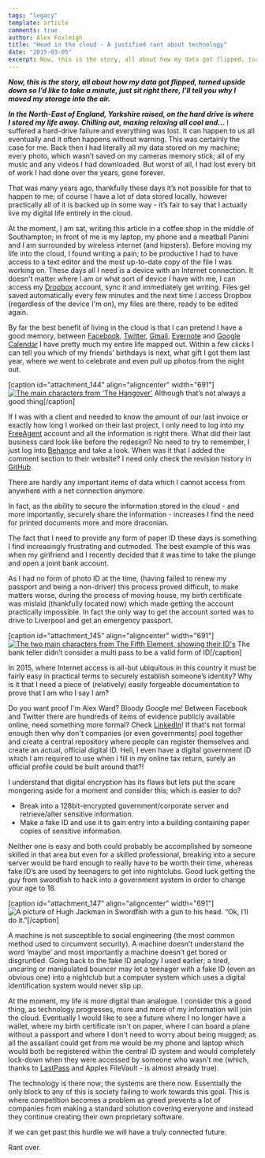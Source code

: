 ```yaml
---
tags: "legacy"
template: article 
comments: true 
author: Alex Foxleigh
title: "Head in the cloud - A justified rant about technology"
date: "2015-03-05"
excerpt: Now, this is the story, all about how my data got flipped, turned upside down so I’d like to take a minute, just sit right there, I’ll tell you why I moved my storage into the air.
---
```


**_Now, this is the story, all about how my data got flipped, turned upside down so I’d like to take a minute, just sit right there, I’ll tell you why I moved my storage into the air._**

**_In the North-East of England, Yorkshire raised, on the hard drive is where I stored my life away. Chilling out, maxing relaxing all cool and…_** I suffered a hard-drive failure and everything was lost. It can happen to us all eventually and it often happens without warning. This was certainly the case for me. Back then I had literally all my data stored on my machine; every photo, which wasn’t saved on my cameras memory stick; all of my music and any videos I had downloaded. But worst of all, I had lost every bit of work I had done over the years, gone forever.

That was many years ago, thankfully these days it’s not possible for that to happen to me; of course I have a lot of data stored locally, however practically all of it is backed up in some way - it’s fair to say that I actually live my digital life entirely in the cloud.

At the moment, I am sat, writing this article in a coffee shop in the middle of Southampton; in front of me is my laptop, my phone and a meatball Panini and I am surrounded by wireless internet (and hipsters). Before moving my life into the cloud, I found writing a pain; to be productive I had to have access to a text editor and the most up-to-date copy of the file I was working on. These days all I need is a device with an Internet connection. It doesn't matter where I am or what sort of device I have with me, I can access my [Dropbox](https://db.tt/gGArlKcI) account, sync it and immediately get writing. Files get saved automatically every few minutes and the next time I access Dropbox (regardless of the device I'm on), my files are there, ready to be edited again.

By far the best benefit of living in the cloud is that I can pretend I have a good memory, between [Facebook](http://facebook.com), [Twitter](http://twitter.com), [Gmail](http://google.com/mail), [Evernote](http://www.evernote.com) and [Google Calendar](http://google.com/calendar) I have pretty much my entire life mapped out. Within a few clicks I can tell you which of my friends’ birthdays is next, what gift I got them last year, where we went to celebrate and even pull up photos from the night out.

\[caption id="attachment\_144" align="aligncenter" width="691"\][![The main characters from 'The Hangover'](http://foxleigh.me/wp-content/uploads/2015/03/image1.png)](http://foxleigh.me/wp-content/uploads/2015/03/image1.png) Although that’s not always a good thing\[/caption\]

If I was with a client and needed to know the amount of our last invoice or exactly how long I worked on their last project, I only need to log into my [FreeAgent](http://fre.ag/42v9e5fq) account and all the information is right there. What did their last business card look like before the redesign? No need to try to remember, I just log into [Behance](http://behance.com) and take a look. When was it that I added the comment section to their website? I need only check the revision history in [GitHub](http://github.com/alexward1981).

There are hardly any important items of data which I cannot access from anywhere with a net connection anymore.

In fact, as the ability to secure the information stored in the cloud - and more importantly, securely share the information - increases I find the need for printed documents more and more draconian.

The fact that I need to provide any form of paper ID these days is something I find increasingly frustrating and outmoded. The best example of this was when my girlfriend and I recently decided that it was time to take the plunge and open a joint bank account.

As I had no form of photo ID at the time, (having failed to renew my passport and being a non-driver) this process proved difficult, to make matters worse, during the process of moving house, my birth certificate was mislaid (thankfully located now) which made getting the account practically impossible. In fact the only way to get the account sorted was to drive to Liverpool and get an emergency passport.

\[caption id="attachment\_145" align="aligncenter" width="691"\][![The two main characters from The Fifth Element, showing their ID's](http://foxleigh.me/wp-content/uploads/2015/03/image21.png)](http://foxleigh.me/wp-content/uploads/2015/03/image21.png) The bank teller didn’t consider a multi pass to be a valid form of ID\[/caption\]

In 2015, where Internet access is all-but ubiquitous in this country it must be fairly easy in practical terms to securely establish someone’s identity? Why is it that I need a piece of (relatively) easily forgeable documentation to prove that I am who I say I am?

Do you want proof I'm Alex Ward? Bloody Google me! Between Facebook and Twitter there are hundreds of items of evidence publicly available online, need something more formal? Check [LinkedIn](http://linkedin.com)! If that's not formal enough then why don't companies (or even governments) pool together and create a central repository where people can register themselves and create an actual, official digital ID. Hell, I even have a digital government ID which I am required to use when I fill in my online tax return, surely an official profile could be built around that?!

I understand that digital encryption has its flaws but lets put the scare mongering aside for a moment and consider this; which is easier to do?

- Break into a 128bit-encrypted government/corporate server and retrieve/alter sensitive information.
- Make a fake ID and use it to gain entry into a building containing paper copies of sensitive information.

Neither one is easy and both could probably be accomplished by someone skilled in that area but even for a skilled professional, breaking into a secure server would be hard enough to really have to be worth their time, whereas fake ID’s are used by teenagers to get into nightclubs. Good luck getting the guy from swordfish to hack into a government system in order to change your age to 18.

\[caption id="attachment\_147" align="aligncenter" width="691"\]![A picture of Hugh Jackman in Swordfish with a gun to his head.](http://foxleigh.me/wp-content/uploads/2015/03/image31.png) “Ok, I’ll do it.”\[/caption\]

A machine is not susceptible to social engineering (the most common method used to circumvent security). A machine doesn’t understand the word ‘maybe’ and most importantly a machine doesn’t get bored or disgruntled. Going back to the fake ID analogy I used earlier; a tired, uncaring or manipulated bouncer may let a teenager with a fake ID (even an obvious one) into a nightclub but a computer system which uses a digital identification system would never slip up.

At the moment, my life is more digital than analogue. I consider this a good thing, as technology progresses, more and more of my information will join the cloud. Eventually I would like to see a future where I no longer have a wallet, where my birth certificate isn't on paper, where I can board a plane without a passport and where I don't need to worry about being mugged; as all the assailant could get from me would be my phone and laptop which would both be registered within the central ID system and would completely lock-down when they were accessed by someone who wasn't me (which, thanks to [LastPass](http://lastpass.com) and Apples FileVault - is almost already true).

The technology is there now; the systems are there now. Essentially the only block to any of this is society failing to work towards this goal. This is where competition becomes a problem as greed prevents a lot of companies from making a standard solution covering everyone and instead they continue creating their own proprietary software.

If we can get past this hurdle we will have a truly connected future.

Rant over.
